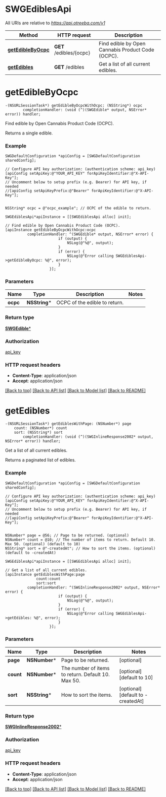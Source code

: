# SWGEdiblesApi

All URIs are relative to *https://api.otreeba.com/v1*

Method | HTTP request | Description
------------- | ------------- | -------------
[**getEdibleByOcpc**](SWGEdiblesApi.md#getediblebyocpc) | **GET** /edibles/{ocpc} | Find edible by Open Cannabis Product Code (OCPC).
[**getEdibles**](SWGEdiblesApi.md#getedibles) | **GET** /edibles | Get a list of all current edibles.


# **getEdibleByOcpc**
```objc
-(NSURLSessionTask*) getEdibleByOcpcWithOcpc: (NSString*) ocpc
        completionHandler: (void (^)(SWGEdible* output, NSError* error)) handler;
```

Find edible by Open Cannabis Product Code (OCPC).

Returns a single edible.

### Example 
```objc
SWGDefaultConfiguration *apiConfig = [SWGDefaultConfiguration sharedConfig];

// Configure API key authorization: (authentication scheme: api_key)
[apiConfig setApiKey:@"YOUR_API_KEY" forApiKeyIdentifier:@"X-API-Key"];
// Uncomment below to setup prefix (e.g. Bearer) for API key, if needed
//[apiConfig setApiKeyPrefix:@"Bearer" forApiKeyIdentifier:@"X-API-Key"];


NSString* ocpc = @"ocpc_example"; // OCPC of the edible to return.

SWGEdiblesApi*apiInstance = [[SWGEdiblesApi alloc] init];

// Find edible by Open Cannabis Product Code (OCPC).
[apiInstance getEdibleByOcpcWithOcpc:ocpc
          completionHandler: ^(SWGEdible* output, NSError* error) {
                        if (output) {
                            NSLog(@"%@", output);
                        }
                        if (error) {
                            NSLog(@"Error calling SWGEdiblesApi->getEdibleByOcpc: %@", error);
                        }
                    }];
```

### Parameters

Name | Type | Description  | Notes
------------- | ------------- | ------------- | -------------
 **ocpc** | **NSString***| OCPC of the edible to return. | 

### Return type

[**SWGEdible***](SWGEdible.md)

### Authorization

[api_key](../README.md#api_key)

### HTTP request headers

 - **Content-Type**: application/json
 - **Accept**: application/json

[[Back to top]](#) [[Back to API list]](../README.md#documentation-for-api-endpoints) [[Back to Model list]](../README.md#documentation-for-models) [[Back to README]](../README.md)

# **getEdibles**
```objc
-(NSURLSessionTask*) getEdiblesWithPage: (NSNumber*) page
    count: (NSNumber*) count
    sort: (NSString*) sort
        completionHandler: (void (^)(SWGInlineResponse2002* output, NSError* error)) handler;
```

Get a list of all current edibles.

Returns a paginated list of edibles.

### Example 
```objc
SWGDefaultConfiguration *apiConfig = [SWGDefaultConfiguration sharedConfig];

// Configure API key authorization: (authentication scheme: api_key)
[apiConfig setApiKey:@"YOUR_API_KEY" forApiKeyIdentifier:@"X-API-Key"];
// Uncomment below to setup prefix (e.g. Bearer) for API key, if needed
//[apiConfig setApiKeyPrefix:@"Bearer" forApiKeyIdentifier:@"X-API-Key"];


NSNumber* page = @56; // Page to be returned. (optional)
NSNumber* count = @10; // The number of items to return. Default 10. Max 50. (optional) (default to 10)
NSString* sort = @"-createdAt"; // How to sort the items. (optional) (default to -createdAt)

SWGEdiblesApi*apiInstance = [[SWGEdiblesApi alloc] init];

// Get a list of all current edibles.
[apiInstance getEdiblesWithPage:page
              count:count
              sort:sort
          completionHandler: ^(SWGInlineResponse2002* output, NSError* error) {
                        if (output) {
                            NSLog(@"%@", output);
                        }
                        if (error) {
                            NSLog(@"Error calling SWGEdiblesApi->getEdibles: %@", error);
                        }
                    }];
```

### Parameters

Name | Type | Description  | Notes
------------- | ------------- | ------------- | -------------
 **page** | **NSNumber***| Page to be returned. | [optional] 
 **count** | **NSNumber***| The number of items to return. Default 10. Max 50. | [optional] [default to 10]
 **sort** | **NSString***| How to sort the items. | [optional] [default to -createdAt]

### Return type

[**SWGInlineResponse2002***](SWGInlineResponse2002.md)

### Authorization

[api_key](../README.md#api_key)

### HTTP request headers

 - **Content-Type**: application/json
 - **Accept**: application/json

[[Back to top]](#) [[Back to API list]](../README.md#documentation-for-api-endpoints) [[Back to Model list]](../README.md#documentation-for-models) [[Back to README]](../README.md)

